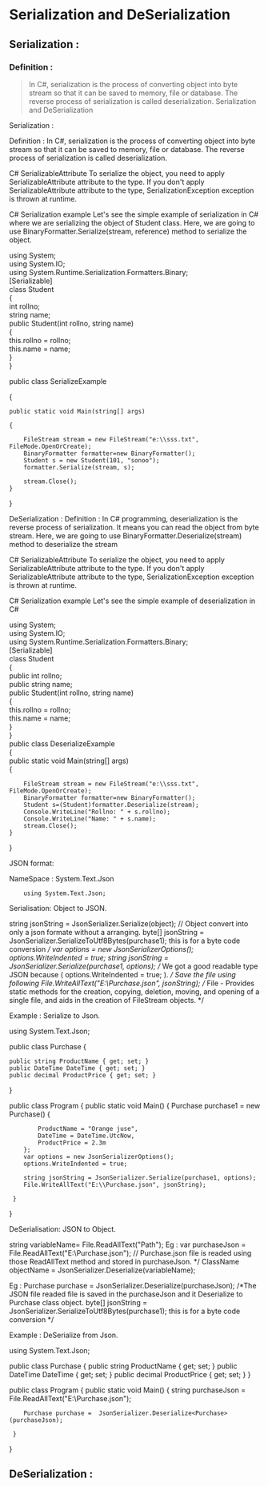 # Serialization and DeSerialization 

## Serialization : 

  ### Definition :
   > In C#, serialization is the process of converting object into byte stream so that it can be saved to memory, file or database. The reverse process of serialization is called deserialization.   Serialization and DeSerialization


Serialization : 

Definition : 
In C#, serialization is the process of converting object into byte stream so that it can be saved to memory, file or database. The reverse process of serialization is called deserialization.

C# SerializableAttribute 
To serialize the object, you need to apply SerializableAttribute attribute to the type. If you don't apply SerializableAttribute attribute to the type, SerializationException exception is thrown at runtime.


C# Serialization example
Let's see the simple example of serialization in C# where we are serializing the object of Student class. Here, we are going to use BinaryFormatter.Serialize(stream, reference) method to serialize the object.

using System;  
using System.IO;  
using System.Runtime.Serialization.Formatters.Binary;  
[Serializable]  
class Student  
{  
    int rollno;  
    string name;  
    public Student(int rollno, string name)  
    {  
        this.rollno = rollno;  
        this.name = name;  
    }  
}  

public class SerializeExample  

{  

    public static void Main(string[] args)  
    
    {  

        FileStream stream = new FileStream("e:\\sss.txt", FileMode.OpenOrCreate);  
        BinaryFormatter formatter=new BinaryFormatter();  
        Student s = new Student(101, "sonoo");  
        formatter.Serialize(stream, s);  
  
        stream.Close();  
    }  
}



DeSerialization : 
Definition : 
In C# programming, deserialization is the reverse process of serialization. It means you can read the object from byte stream. Here, we are going to use BinaryFormatter.Deserialize(stream) method to deserialize the stream

C# SerializableAttribute 
To serialize the object, you need to apply SerializableAttribute attribute to the type. If you don't apply SerializableAttribute attribute to the type, SerializationException exception is thrown at runtime.


C# Serialization example
Let's see the simple example of deserialization in C# 


using System;  
using System.IO;  
using System.Runtime.Serialization.Formatters.Binary;  
[Serializable]  
class Student  
{  
    public int rollno;  
    public string name;  
    public Student(int rollno, string name)  
    {  
        this.rollno = rollno;  
        this.name = name;  
    }  
}  
public class DeserializeExample  
{  
    public static void Main(string[] args)  
    {  
    
        FileStream stream = new FileStream("e:\\sss.txt", FileMode.OpenOrCreate);  
        BinaryFormatter formatter=new BinaryFormatter();  
        Student s=(Student)formatter.Deserialize(stream);  
        Console.WriteLine("Rollno: " + s.rollno);  
        Console.WriteLine("Name: " + s.name);  
        stream.Close();  
    }  
}  



JSON format:

NameSpace : System.Text.Json
		
		using System.Text.Json;
		
Serialisation: Object to JSON.

string jsonString = JsonSerializer.Serialize(object); // Object convert into only a json formate without a arranging. 
		byte[] jsonString = JsonSerializer.SerializeToUtf8Bytes(purchase1); this is for a byte code conversion */
    var options = new JsonSerializerOptions();
        		    options.WriteIndented = true;
    string jsonString = JsonSerializer.Serialize(purchase1, options); /* We got a good         readable type JSON because ( options.WriteIndented = true; ). */
Save the file using following
        File.WriteAllText("E:\\Purchase.json", jsonString); /* File - Provides static methods for the creation, copying, deletion, moving, and opening of a single file, and aids in the creation of FileStream objects. */


Example : Serialize to Json.

using System.Text.Json;

public class Purchase
{

    public string ProductName { get; set; }
    public DateTime DateTime { get; set; }
    public decimal ProductPrice { get; set; }
}

public class Program
{
    public static void Main()
    {
        Purchase purchase1 = new Purchase()
        {
	
            ProductName = "Orange juse",
            DateTime = DateTime.UtcNow,
            ProductPrice = 2.3m
        };
        var options = new JsonSerializerOptions();
        options.WriteIndented = true;

        string jsonString = JsonSerializer.Serialize(purchase1, options);
        File.WriteAllText("E:\\Purchase.json", jsonString);

     }
}


DeSerialisation: JSON to Object.


string variableName= File.ReadAllText("Path");
Eg : var purchaseJson = File.ReadAllText("E:\\Purchase.json");
// Purchase.json file is readed using those ReadAllText method and stored in purchaseJson. */
ClassName objectName = JsonSerializer.Deserialize<ClassName>(variableName);


Eg : Purchase purchase =  JsonSerializer.Deserialize<Purchase>(purchaseJson);
 /*The JSON file readed file is saved in the purchaseJson and it Deserialize to Purchase class object.
byte[] jsonString = JsonSerializer.SerializeToUtf8Bytes(purchase1); this is for a byte code conversion */
 

Example : DeSerialize from Json.

using System.Text.Json;

public class Purchase
{
    public string ProductName { get; set; }
    public DateTime DateTime { get; set; }
    public decimal ProductPrice { get; set; }
}

public class Program
{
    public static void Main()
    { 
        string purchaseJson = File.ReadAllText("E:\\Purchase.json");

        Purchase purchase =  JsonSerializer.Deserialize<Purchase>(purchaseJson);

     }
}


   
   

## DeSerialization : 
